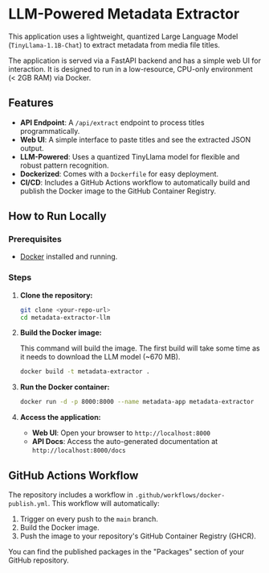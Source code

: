 # LLM-Powered Metadata Extractor

This   application uses a lightweight, quantized Large Language Model (`TinyLlama-1.1B-Chat`) to extract metadata from media file titles.

The application is served via a FastAPI backend and has a simple web UI for interaction. It is designed to run in a low-resource, CPU-only environment (< 2GB RAM) via Docker.

## Features

- **API Endpoint**: A `/api/extract` endpoint to process titles programmatically.
- **Web UI**: A simple interface to paste titles and see the extracted JSON output.
- **LLM-Powered**: Uses a quantized TinyLlama model for flexible and robust pattern recognition.
- **Dockerized**: Comes with a `Dockerfile` for easy deployment.
- **CI/CD**: Includes a GitHub Actions workflow to automatically build and publish the Docker image to the GitHub Container Registry.

## How to Run Locally

### Prerequisites

- [Docker](https://www.docker.com/get-started) installed and running.

### Steps

1.  **Clone the repository:**
    ```sh
    git clone <your-repo-url>
    cd metadata-extractor-llm
    ```

2.  **Build the Docker image:**

    This command will build the image. The first build will take some time as it needs to download the LLM model (~670 MB).

    ```sh
    docker build -t metadata-extractor .
    ```

3.  **Run the Docker container:**
    ```sh
    docker run -d -p 8000:8000 --name metadata-app metadata-extractor
    ```

4.  **Access the application:**
    - **Web UI**: Open your browser to `http://localhost:8000`
    - **API Docs**: Access the auto-generated documentation at `http://localhost:8000/docs`

## GitHub Actions Workflow

The repository includes a workflow in `.github/workflows/docker-publish.yml`. This workflow will automatically:
1. Trigger on every push to the `main` branch.
2. Build the Docker image.
3. Push the image to your repository's GitHub Container Registry (GHCR).

You can find the published packages in the "Packages" section of your GitHub repository.

